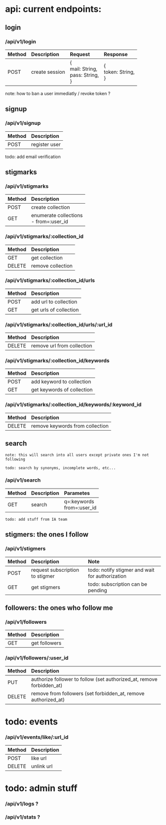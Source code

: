 # api: current endpoints:

## login

### /api/v1/login

| Method | Description | Request | Response |
| :-- | :-- | :-- | :-- |
| POST | create session | { <br> mail: String, <br> pass: String, <br> } | { <br> token: String, <br> } |

note: how to ban a user immediatly / revoke token ?

## signup

### /api/v1/signup

| Method | Description |
| :-- | :-- |
| POST | register user |

todo: add email verification

## stigmarks

### /api/v1/stigmarks

| Method | Description |
| :-- | :-- |
| POST | create collection |
| GET | enumerate collections <br/> - from=:user_id |

### /api/v1/stigmarks/:collection_id

| Method | Description |
| :-- | :-- |
| GET | get collection | 
| DELETE | remove collection | 

### /api/v1/stigmarks/:collection_id/urls

| Method | Description |
| :-- | :-- |
| POST | add url to collection |
| GET | get urls of collection |

### /api/v1/stigmarks/:collection_id/urls/:url_id

| Method | Description |
| :-- | :-- |
| DELETE | remove url from collection |

### /api/v1/stigmarks/:collection_id/keywords

| Method | Description |
| :-- | :-- |
| POST | add keyword to collection |
| GET | get keywords of collection |

### /api/v1/stigmarks/:collection_id/keywords/:keyword_id

| Method | Description |
| :-- | :-- |
| DELETE | remove keywords from collection |

## search          

    note: this will search into all users except private ones I'm not following

    todo: search by synonyms, incomplete words, etc...

### /api/v1/search

| Method | Description | Parametes |
| :-- | :-- | :-- |
| GET | search | q=:keywords <br /> from=:user_id |

    todo: add stuff from IA team

## stigmers: the ones I follow

### /api/v1/stigmers        

| Method | Description | Note |
| :-- | :-- | :-- |
| POST | request subscription to stigmer | todo: notify stigmer and wait for authorization |
| GET | get stigmers | todo: subscription can be pending |

## followers: the ones who follow me

### /api/v1/followers

| Method | Description |
| :-- | :-- |
| GET | get followers |

### /api/v1/followers/:user_id

| Method | Description |
| :-- | :-- |
| PUT | authorize follower to follow (set authorized_at, remove forbidden_at) |
| DELETE | remove from followers (set forbidden_at, remove authorized_at) |

# todo: events

### /api/v1/events/like/:url_id

| Method | Description |
| :-- | :-- |
| POST | like url |
| DELETE | unlink url |

# todo: admin stuff
      
### /api/v1/logs ?

### /api/v1/stats ?